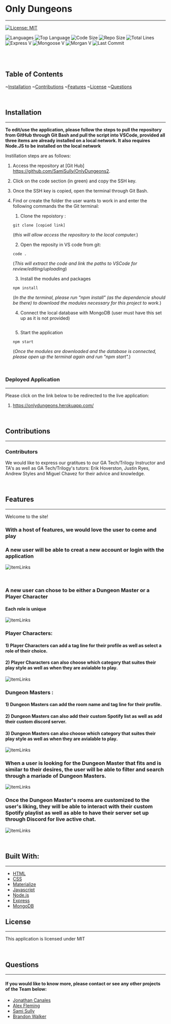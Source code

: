 # Only Dungeons

  <hr>

[![License: MIT](https://img.shields.io/badge/License-MIT-yellow.svg)](https://opensource.org/licenses/MIT)

![Languages](https://img.shields.io/github/languages/count/SamiSully/OnlyDungeons2)
![Top Language](https://img.shields.io/github/languages/top/SamiSully/OnlyDungeons2)
![Code Size](https://img.shields.io/github/languages/code-size/SamiSully/OnlyDungeons2)
![Repo Size](https://img.shields.io/github/repo-size/SamiSully/OnlyDungeons2)
![Total Lines](https://img.shields.io/tokei/lines/github/SamiSully/OnlyDungeons2)
![Express V](https://img.shields.io/github/package-json/dependency-version/SamiSully/OnlyDungeons2/express)
![Mongoose V](https://img.shields.io/github/package-json/dependency-version/SamiSully/OnlyDungeons2/mongoose)
![Morgan V](https://img.shields.io/github/package-json/dependency-version/SamiSully/OnlyDungeons2/bcrypt)
![Last Commit](https://img.shields.io/github/last-commit/kqarlos/fitness-tracker)

  <br/>

  <br/>

## Table of Contents

~[Installation](#installation)<!-- ~[Usage](#usage) -->
~[Contributions](#contributing)
~[Features](#features)
~[License](#license)
~[Questions](#questions)

  <br/>

## Installation

  <hr>
  
  **To edit/use the application, please follow the steps to pull the repository from GitHub through Git Bash and pull the script into VSCode, provided all three items are already installed on a local network.  It also requires Node.JS to be installed on the local network**

Instillation steps are as follows:

1. Access the repository at [Git Hub] https://github.com/SamiSully/OnlyDungeons2.
2. Click on the code section (in green) and copy the SSH key.
3. Once the SSH key is copied, open the terminal through Git Bash.
4. Find or create the folder the user wants to work in and enter the following commands the the Git terminal:

   1. Clone the repoistory :

   ```
   git clone [copied link]
   ```

   (_this will allow access the repository to the local computer._)

   2. Open the reposity in VS code from git:

   ```
   code .
   ```

   (_This will extract the code and link the paths to VSCode for review/editing/uploading_)

   3. Install the modules and packages

   ```
   npm install
   ```

   (_In the the terminal, please run "npm install" (as the dependencie should be there) to download the modules necessary for this project to work._)

   4. Connect the local database with MongoDB (user must have this set up as it is not provided)

   ```

   ```

   5. Start the application

   ```
   npm start
   ```

   (_Once the modules are downloaded and the database is connected, please open up the terminal again and run "npm start"._)

<br/>

### Deployed Application 
<hr/>
Please click on the link below to be redirected to the live application:

1. https://onlydungeons.herokuapp.com/

  <br/>

<!-- ## Usage

  <hr>
  
  <br/>
  
To be filled
     
<br/> -->

## Contributions

  <hr>
  
  ### Contributors 
  
We would like to express our gratitues to our GA Tech/Trilogy Instructor and TA's as well as GA Tech/Trilogy's tutors: Erik Hoverston, Justin Ryes, Andrew Styles and Miguel Chavez for their advice and knowledge.    
  
  <br/>
  
  ## Features
  <hr>
  Welcome to the site!

<br/>

### With a host of features, we would love the user to come and play

### A new user will be able to creat a new account or login with the application

![itemLinks](client/src/components/assets/readMeImages/readme1.png)

<br/>

### A new user can chose to be either a Dungeon Master or a Player Character 
#### ****Each role is unique****

![itemLinks](client/src/components/assets/readMeImages/readme2.png)

### Player Characters: 

#### 1) Player Characters can add a tag line for their profile as well as select a role of their choice.
#### 2) Player Characters can also choose which category that suites their play style as well as when they are avialable to play.

![itemLinks](client/src/components/assets/readMeImages/readme3.png)

### Dungeon Masters : 

#### 1) Dungeon Masters can add the room name and tag line for their profile.
#### 2) Dungeon Masters can also add their custom Spotify list as well as add their custom discord server.
#### 3) Dungeon Masters can also choose which category that suites their play style as well as when they are avialable to play.

![itemLinks](client/src/components/assets/readMeImages/readme4.png)

### When a user is looking for the Dungeon Master that fits and is similar to their desires, the user will be able to filter and search through a mariade of Dungeon Masters.

![itemLinks](client/src/components/assets/readMeImages/readme5.png)

### Once the Dungeon Master's rooms are customized to the user's liking, they will be able to interact with their custom Spotify playlist as well as able to have their server set up through Discord for live active chat.  

![itemLinks](client/src/components/assets/readMeImages/readme6.png)

   <br/>

## Built With:

<hr/>

- [HTML](https://developer.mozilla.org/en-US/docs/Web/HTML)
- [CSS](https://developer.mozilla.org/en-US/docs/Web/CSS)
- [Materialize](https://getbootstrap.com/)
- [Javascript](https://materializecss.com/)
- [Node.js](https://nodejs.org/en/)
- [Express](https://www.npmjs.com/package/express)
- [MongoDB](https://www.mongodb.com/)

## License

  <hr>

This application is licensed under MIT

  <br/>

## Questions

  <hr>
  
  #### If you would like to know more, please contact or see any other projects of the Team below:

- [Jonathan Canales](https://github.com/modern-sapien)
- [Alex Fleming](https://github.com/ad-fleming)
- [Sami Sully](https://github.com/SamiSully)
- [Brandon Walker]()
